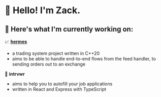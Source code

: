# 👋 Hello! I'm Zack.

## 💼 Here's what I'm currently working on:

📈 [**hermes**](https://github.com/nhzaci/hermes) 
- a trading system project written in C++20
- aims to be able to handle end-to-end flows from the feed handler, to sending orders out to an exchange

📝 **intrvwr** 
- aims to help you to autofill your job applications
- written in React and Express with TypeScript

